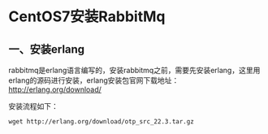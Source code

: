 # CentOS7安装RabbitMq

## 一、安装erlang

rabbitmq是erlang语言编写的，安装rabbitmq之前，需要先安装erlang，这里用erlang的源码进行安装，erlang安装包官网下载地址：http://erlang.org/download/

安装流程如下：

```
wget http://erlang.org/download/otp_src_22.3.tar.gz

```


